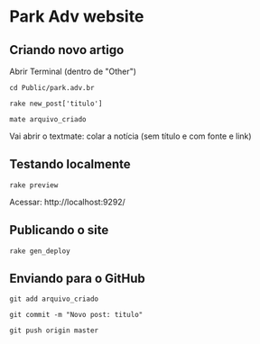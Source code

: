 # Park Adv website

## Criando novo artigo

Abrir Terminal (dentro de "Other")

```
cd Public/park.adv.br
```

```
rake new_post['titulo']
```

```
mate arquivo_criado
```
Vai abrir o textmate: colar a notícia (sem título e com fonte e link)

## Testando localmente

```
rake preview
```

Acessar: http://localhost:9292/

## Publicando o site

```
rake gen_deploy
```

## Enviando para o GitHub

```
git add arquivo_criado
```

```
git commit -m "Novo post: titulo"
```

```
git push origin master
```
